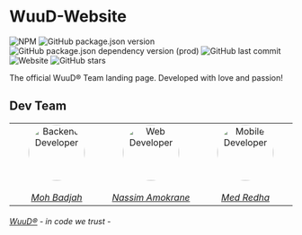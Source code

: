 # WuuD-Website

<img alt="NPM" src="https://img.shields.io/npm/l/react?color=black"> <img alt="GitHub package.json version" src="https://img.shields.io/github/package-json/v/TeamWuuD/WuuD-Website?color=red&label=Version"> <img alt="GitHub package.json dependency version (prod)" src="https://img.shields.io/github/package-json/dependency-version/TeamWuuD/WuuD-Website/react"> <img alt="GitHub last commit" src="https://img.shields.io/github/last-commit/TeamWuuD/WuuD-Website?color=purple"> <img alt="Website" src="https://img.shields.io/website?down_color=red&down_message=maintenance&style=flat-square&up_message=online&url=https%3A%2F%2Fwuud.net"> <img alt="GitHub stars" src="https://img.shields.io/github/stars/TeamWuuD/WuuD-Website?style=social">

The official WuuD® Team landing page. Developed with love and passion!

 ## Dev Team
	
  <table>
		<tbody>
			<tr>
				<td align="center" valign="top" width="11%">
					<a href="https://github.com/badjio">
						<img alt="Backend Developer" src="https://avatars2.githubusercontent.com/u/15873766?s=400&v=4" style="border-radius: 50px" width="100" height="100">
							<br />
							<br>
								<i>Moh Badjah</i>
								<br/>
							</a>
          </td>
						<td align="center" valign="top" width="11%">
							<a href="https://github.com/na6im">
								<img alt="Web Developer" src="https://avatars1.githubusercontent.com/u/38627023?s=400&v=4" style="border-radius: 50px" width="100" height="100">
									<br />
									<br>
										<i>Nassim Amokrane</i>
										<br/>
									</a>
								</td>
								<td align="center" valign="top" width="11%">
									<a href="https://github.com/MedRedha">
										<img alt="Mobile Developer" src="https://github.com/medredha.png?s=75" style="border-radius: 50px" width="100" height="100">
											<br />
											<br>
												<i>Med Redha</i>
                      <br/>
                  </a>  
                </td>
        </tr>
      </tbody>
    </table>

###### [WuuD®](http://wuud.net/) - in code we trust -
